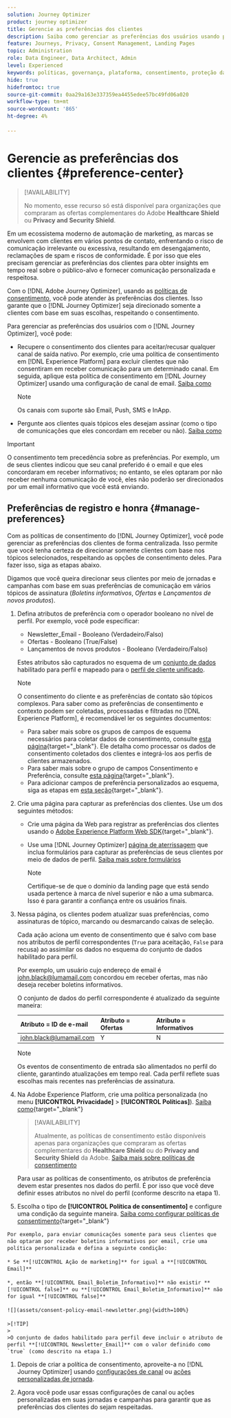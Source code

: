 ```yaml
---
solution: Journey Optimizer
product: journey optimizer
title: Gerencie as preferências dos clientes
description: Saiba como gerenciar as preferências dos usuários usando políticas de consentimento
feature: Journeys, Privacy, Consent Management, Landing Pages
topic: Administration
role: Data Engineer, Data Architect, Admin
level: Experienced
keywords: políticas, governança, plataforma, consentimento, proteção da saúde
hide: true
hidefromtoc: true
source-git-commit: 0aa29a163e337359ea4455edee57bc49fd06a020
workflow-type: tm+mt
source-wordcount: '865'
ht-degree: 4%

---
```


# Gerencie as preferências dos clientes {#preference-center}

>[!AVAILABILITY]
>
>No momento, esse recurso só está disponível para organizações que compraram as ofertas complementares do Adobe **Healthcare Shield** ou **Privacy and Security Shield**.

Em um ecossistema moderno de automação de marketing, as marcas se envolvem com clientes em vários pontos de contato, enfrentando o risco de comunicação irrelevante ou excessiva, resultando em desengajamento, reclamações de spam e riscos de conformidade. É por isso que eles precisam gerenciar as preferências dos clientes para obter insights em tempo real sobre o público-alvo e fornecer comunicação personalizada e respeitosa.

Com o [!DNL Adobe Journey Optimizer], usando as [políticas de consentimento](consent.md), você pode atender às preferências dos clientes<!-- in terms of **channels** and **topics**-->. Isso garante que o [!DNL Journey Optimizer] seja direcionado somente a clientes com base em suas escolhas<!-- their preferred channels and on the subscription topics-->, respeitando o consentimento.

Para gerenciar as preferências dos usuários com o [!DNL Journey Optimizer], você pode:

* Recupere o consentimento dos clientes para aceitar/recusar qualquer canal de saída nativo. Por exemplo, crie uma política de consentimento em [!DNL Experience Platform] para excluir clientes que não consentiram em receber comunicação para um determinado canal. Em seguida, aplique esta política de consentimento em [!DNL Journey Optimizer] usando uma configuração de canal de email. [Saiba como](consent.md#surface-marketing-actions)

  >[!NOTE]
  >
  >Os canais com suporte são Email, Push, SMS e InApp.<!--To check-->

* Pergunte aos clientes quais tópicos eles desejam assinar (como o tipo de comunicações que eles concordam em receber ou não). [Saiba como](#manage-preferences)

>[!IMPORTANT]
>
>O consentimento tem precedência sobre as preferências. Por exemplo, um de seus clientes indicou que seu canal preferido é o email e que eles concordaram em receber informativos<!-- they are interested in yoga-->; no entanto, se eles optaram por não receber nenhuma comunicação de você, eles não poderão ser direcionados por um email informativo que você está enviando<!-- on yoga-->.

## Preferências de registro e honra {#manage-preferences}

Com as políticas de consentimento do [!DNL Journey Optimizer], você pode gerenciar as preferências dos clientes de forma centralizada. Isso permite que você tenha certeza de direcionar somente clientes com base nos tópicos selecionados, respeitando as opções de consentimento deles. Para fazer isso, siga as etapas abaixo.

Digamos que você queira direcionar seus clientes por meio de jornadas e campanhas com base em suas preferências de comunicação em vários tópicos de assinatura (*Boletins informativos*, *Ofertas* e *Lançamentos de novos produtos*).

1. Defina atributos de preferência com o operador booleano no nível de perfil<!--how??-->. Por exemplo, você pode especificar:

   * Newsletter_Email - Booleano (Verdadeiro/Falso)
   * Ofertas - Booleano (True/False)
   * Lançamentos de novos produtos - Booleano (Verdadeiro/Falso)

   Estes atributos são capturados no esquema de um [conjunto de dados](../data/get-started-datasets.md) habilitado para perfil e mapeado para o [perfil de cliente unificado](../audience/get-started-profiles.md).

   >[!NOTE]
   >
   >O consentimento do cliente e as preferências de contato são tópicos complexos. Para saber como as preferências de consentimento e contexto podem ser coletadas, processadas e filtradas no [!DNL Experience Platform], é recomendável ler os seguintes documentos:
   >
   >* Para saber mais sobre os grupos de campos de esquema necessários para coletar dados de consentimento, consulte [esta página](https://experienceleague.adobe.com/en/docs/experience-platform/landing/governance-privacy-security/consent/adobe/overview){target="_blank"}. Ele detalha como processar os dados de consentimento coletados dos clientes e integrá-los aos perfis de clientes armazenados.
   >* Para saber mais sobre o grupo de campos Consentimento e Preferência, consulte [esta página](https://experienceleague.adobe.com/en/docs/experience-platform/xdm/field-groups/profile/consents#ingest){target="_blank"}.
   >* Para adicionar campos de preferência personalizados ao esquema, siga as etapas em [esta seção](https://experienceleague.adobe.com/en/docs/experience-platform/landing/governance-privacy-security/consent/adobe/dataset#custom-consent){target="_blank"}.

1. Crie uma página para capturar as preferências dos clientes. Use um dos seguintes métodos:

   * Crie uma página da Web para registrar as preferências dos clientes usando o [Adobe Experience Platform Web SDK](https://experienceleague.adobe.com/en/docs/experience-platform/web-sdk/home){target="_blank"}.

   * Use uma [!DNL Journey Optimizer] [página de aterrissagem](../landing-pages/create-lp.md) que inclua formulários para capturar as preferências de seus clientes por meio de dados de perfil.  [Saiba mais sobre formulários](../landing-pages/lp-forms.md) <!--Forms not released/announced yet - TBC-->

     >[!NOTE]
     >
     >Certifique-se de que o domínio da landing page que está sendo usada pertence à marca de nível superior e não a uma submarca. Isso é para garantir a confiança entre os usuários finais. <!--Please clarify-->

1. Nessa página, os clientes podem atualizar suas preferências, como assinaturas de tópico, marcando ou desmarcando caixas de seleção.

   Cada ação aciona um evento de consentimento que é salvo com base nos atributos de perfil correspondentes (`True` para aceitação, `False` para recusa) ao assimilar os dados no esquema do conjunto de dados habilitado para perfil<!-- that contains the corresponding preference fields-->.

   <!--Record your users' preferences through the web page or landing page that you created. The data is saved against the corresponding profile, meaning that the preference data is ingested into a Profile-enabled dataset whose schema contains consent/preference fields.-->

   Por exemplo, um usuário cujo endereço de email é john.black@lumamail.com concordou em receber ofertas, mas não deseja receber boletins informativos.

   O conjunto de dados do perfil correspondente é atualizado da seguinte maneira:

   | Atributo = ID de e-mail | Atributo = Ofertas | Atributo = Informativos |
   |---------|----------|---------|
   | john.black@lumamail.com | Y | N |

   >[!NOTE]
   >
   >Os eventos de consentimento de entrada são alimentados no perfil do cliente, garantindo atualizações em tempo real. Cada perfil reflete suas escolhas mais recentes nas preferências de assinatura.

1. Na Adobe Experience Platform, crie uma política personalizada (no menu **[!UICONTROL Privacidade]** > **[!UICONTROL Políticas]**). [Saiba como](https://experienceleague.adobe.com/docs/experience-platform/data-governance/policies/user-guide.html?lang=pt-BR#create-policy){target="_blank"}

   >[!AVAILABILITY]
   >
   >Atualmente, as políticas de consentimento estão disponíveis apenas para organizações que compraram as ofertas complementares do **Healthcare Shield** ou do **Privacy and Security Shield** da Adobe. [Saiba mais sobre políticas de consentimento](consent.md)

   Para usar as políticas de consentimento, os atributos de preferência devem estar presentes nos dados do perfil. É por isso que você deve definir esses atributos no nível do perfil (conforme descrito na etapa 1).

1. Escolha o tipo de **[!UICONTROL Política de consentimento]** e configure uma condição da seguinte maneira. [Saiba como configurar políticas de consentimento](https://experienceleague.adobe.com/docs/experience-platform/data-governance/policies/user-guide.html?lang=pt-BR#consent-policy){target="_blank"}

<!--Consent policies are comprised of two logical components:

* **If**: The condition that will trigger the policy check, based on a certain marketing action (email, SMS, push, custom action, etc.) being performed, the presence of certain data usage labels, or a combination of the two.

* **Then**: The consent attribute must be present for a profile to be included in the action that triggered the policy. More than one field can also be selected.-->

    Por exemplo, para enviar comunicações somente para seus clientes que não optaram por receber boletins informativos por email, crie uma política personalizada e defina a seguinte condição:
    
    * Se **[!UICONTROL Ação de marketing]** for igual a **[!UICONTROL Email]**
    
    *, então **[!UICONTROL Email_Boletim_Informativo]** não existir **[!UICONTROL false]** ou **[!UICONTROL Email_Boletim_Informativo]** não for igual **[!UICONTROL false]**
    
    ![](assets/consent-policy-email-newsletter.png){width=100%}
    
    >[!TIP]
    >
    >O conjunto de dados habilitado para perfil deve incluir o atributo de perfil **[!UICONTROL Newsletter_Email]** com o valor definido como `true` (como descrito na etapa 1.)

1. Depois de criar a política de consentimento, aproveite-a no [!DNL Journey Optimizer] usando [configurações de canal](consent.md#surface-marketing-actions) ou [ações personalizadas de jornada](consent.md#journey-custom-actions).

1. Agora você pode usar essas configurações de canal ou ações personalizadas em suas jornadas e campanhas para garantir que as preferências dos clientes do <!--targeted--> sejam respeitadas.
